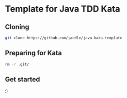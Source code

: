# Template for Java TDD Kata

## Cloning

```sh
git clone https://github.com/jaedle/java-kata-template
```

## Preparing for Kata

```sh
rm -r .git/
```

## Get started

:)